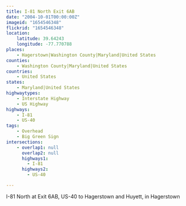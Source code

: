 ```yaml
---
title: I-81 North Exit 6AB
date: "2004-10-01T00:00:00Z"
imageid: "1654546348"
flickrid: "1654546348"
location:
    latitude: 39.64243
    longitude: -77.770788
places:
    - Hagerstown|Washington County|Maryland|United States
counties:
    - Washington County|Maryland|United States
countries:
    - United States
states:
    - Maryland|United States
highwaytypes:
    - Interstate Highway
    - US Highway
highways:
    - I-81
    - US-40
tags:
    - Overhead
    - Big Green Sign
intersections:
    - overlap1: null
      overlap2: null
      highways1:
        - I-81
      highways2:
        - US-40

---
```

I-81 North at Exit 6AB, US-40 to Hagerstown and Huyett, in Hagerstown 